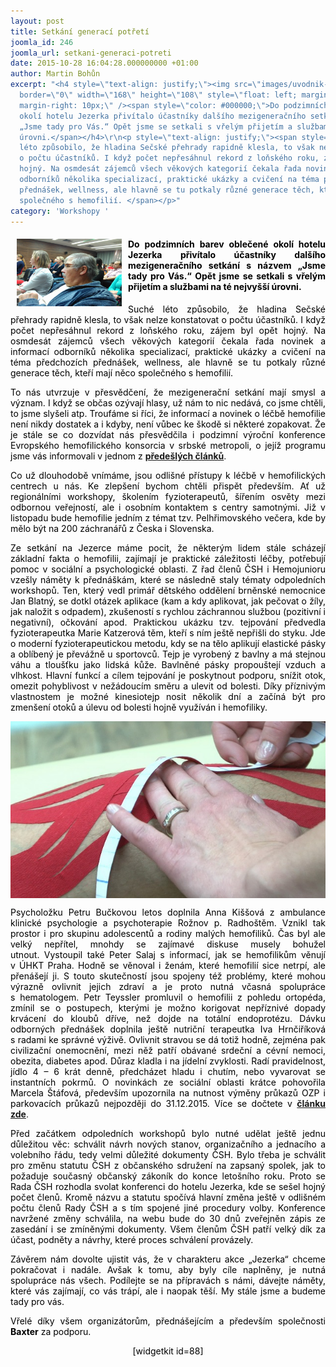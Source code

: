```yaml
---
layout: post
title: Setkání generací potřetí
joomla_id: 246
joomla_url: setkani-generaci-potreti
date: 2015-10-28 16:04:28.000000000 +01:00
author: Martin Bohůn
excerpt: "<h4 style=\"text-align: justify;\"><img src=\"images/uvodnik-clanku-foto/jezerka2015_005.jpg\"
  border=\"0\" width=\"168\" height=\"108\" style=\"float: left; margin-left: 10px;
  margin-right: 10px;\" /><span style=\"color: #000000;\">Do podzimních barev oblečené
  okolí hotelu Jezerka přivítalo účastníky dalšího mezigeneračního setkání s názvem
  „Jsme tady pro Vás.“ Opět jsme se setkali s vřelým přijetím a službami na té nejvyšší
  úrovni.</span></h4>\r\n<p style=\"text-align: justify;\"><span style=\"color: #000000;\">Suché
  léto způsobilo, že hladina Sečské přehrady rapidně klesla, to však nelze konstatovat
  o počtu účastníků. I když počet nepřesáhnul rekord z loňského roku, zájem byl opět
  hojný. Na osmdesát zájemců všech věkových kategorií čekala řada novinek a informací
  odborníků několika specializací, praktické ukázky a cvičení na téma předchozích
  přednášek, wellness, ale hlavně se tu potkaly různé generace těch, kteří mají něco
  společného s hemofilií. </span></p>"
category: 'Workshopy '
---
```

<h4 style="text-align: justify;"><img src="images/uvodnik-clanku-foto/jezerka2015_005.jpg" border="0" width="168" height="108" style="float: left; margin-left: 10px; margin-right: 10px;" /><span style="color: #000000;">Do podzimních barev oblečené okolí hotelu Jezerka přivítalo účastníky dalšího mezigeneračního setkání s názvem „Jsme tady pro Vás.“ Opět jsme se setkali s vřelým přijetím a službami na té nejvyšší úrovni.</span></h4>

<p style="text-align: justify;"><span style="color: #000000;">Suché léto způsobilo, že hladina Sečské přehrady rapidně klesla, to však nelze konstatovat o počtu účastníků. I když počet nepřesáhnul rekord z loňského roku, zájem byl opět hojný. Na osmdesát zájemců všech věkových kategorií čekala řada novinek a informací odborníků několika specializací, praktické ukázky a cvičení na téma předchozích přednášek, wellness, ale hlavně se tu potkaly různé generace těch, kteří mají něco společného s hemofilií. </span></p>



<p style="text-align: justify;"><span style="color: #000000;">To nás utvrzuje v přesvědčení, že mezigenerační setkání mají smysl a význam. I když se občas ozývají hlasy, už nám to nic nedává, co jsme chtěli, to jsme slyšeli atp. Troufáme si říci, že informací a novinek o léčbě hemofilie není nikdy dostatek a i kdyby, není vůbec ke škodě si některé zopakovat. Že je stále se co dozvídat nás přesvědčila i podzimní výroční konference Evropského hemofilického konsorcia v srbské metropoli, o jejíž programu jsme vás informovali v jednom z</span> <strong><a href="index.php/cs/doplnkove-informace/ostatni/243-netradicni-temata-evropskeho-snemu" target="_blank" title="Netradiční téma evropského sněmu">předešlých článků</a></strong>.</p>

<p style="text-align: justify;"><span style="color: #000000;">Co už dlouhodobě vnímáme, jsou odlišné přístupy k léčbě v hemofilických centrech u nás. Ke zlepšení bychom chtěli přispět především. Ať už regionálními workshopy, školením fyzioterapeutů, šířením osvěty mezi odbornou veřejností, ale i osobním kontaktem s centry samotnými. Již v listopadu bude hemofilie jedním z témat tzv. Pelhřimovského večera, kde by mělo být na 200 záchranářů z Česka i Slovenska.</span></p>

<p style="text-align: justify;"><span style="color: #000000;">Ze setkání na Jezerce máme pocit, že některým lidem stále scházejí základní fakta o hemofilii, zajímají je praktické záležitosti léčby, potřebují pomoc v sociální a psychologické oblasti. Z řad členů ČSH i Hemojunioru vzešly náměty k přednáškám, které se následně staly tématy odpoledních workshopů. Ten, který vedl primář dětského oddělení brněnské nemocnice Jan Blatný, se dotkl otázek aplikace (kam a kdy aplikovat, jak pečovat o žíly, jak naložit s odpadem), zkušeností s rychlou záchrannou službou (pozitivní i negativní), očkování apod. Praktickou ukázku tzv. tejpování předvedla fyzioterapeutka Marie Katzerová těm, kteří s ním ještě nepřišli do styku. Jde o moderní fyzioterapeutickou metodu, kdy se na tělo aplikují elastické pásky a oblíbený je převážně u sportovců. Tejp je vyrobený z bavlny a má stejnou váhu a tloušťku jako lidská kůže. Bavlněné pásky propouštejí vzduch a vlhkost. Hlavní funkcí a cílem tejpování je poskytnout podporu, snížit otok, omezit pohyblivost v nežádoucím směru a ulevit od bolesti. Díky příznivým vlastnostem je možné kinesiotejp nosit několik dní a začíná být pro zmenšení otoků a úlevu od bolesti hojně využíván i hemofiliky.  </span></p>

<p style="text-align: center;"><span style="color: #000000;"><img src="images/uvodnik-clanku-foto/tejpovani.jpg" border="0" width="715" style="vertical-align: middle;" /></span></p>

<p style="text-align: justify;"><span style="color: #000000;">Psycholožku Petru Bučkovou letos doplnila Anna Kiššová z ambulance klinické psychologie a psychoterapie Rožnov p. Radhoštěm. Vznikl tak prostor i pro skupinu adolescentů a rodiny malých hemofiliků. Čas byl ale velký nepřítel, mnohdy se zajímavé diskuse musely bohužel utnout. </span><span style="text-align: center; color: #000000;">Vystoupil také Peter Salaj s informací, jak se hemofilikům věnují v ÚHKT Praha. Hodně se věnoval i ženám, které hemofilií sice netrpí, ale přenášejí ji. S touto skutečností jsou spojeny též problémy, které mohou výrazně ovlivnit jejich zdraví a je proto nutná včasná spolupráce s hematologem. Petr Teyssler promluvil o hemofilii z pohledu ortopéda, zmínil se o postupech, kterými je možno korigovat nepříznivé dopady krvácení do kloubů dříve, než dojde na totální endoprotézu. Dávku odborných přednášek doplnila ještě nutriční terapeutka Iva Hrnčiříková s radami ke správné výživě. Ovlivnit stravou se dá totiž hodně, zejména pak civilizační onemocnění, mezi něž patří obávané srdeční a cévní nemoci, obezita, diabetes apod. Důraz kladla i na jídelní zvyklosti. Radí pravidelnost, jídlo 4 – 6 krát denně, předcházet hladu i chutím, nebo vyvarovat se instantních pokrmů. </span><span style="color: #000000;">O novinkách ze sociální oblasti krátce pohovořila Marcela Štáfová, především upozornila na nutnost výměny průkazů OZP i parkovacích průkazů nejpozději do 31.12.2015. Více se dočtete v</span> <strong><a href="index.php/cs/socialni-minimum/soc-otazky/219-nove-prukazy-ozp" target="_blank" title="Výměna průkazů OZP">článku zde</a></strong>.</p>

<p style="text-align: justify;"><span style="color: #000000;">Před začátkem odpoledních workshopů bylo nutné udělat ještě jednu důležitou věc: schválit návrh nových stanov, organizačního a jednacího a volebního řádu, tedy velmi důležité dokumenty ČSH. Bylo třeba je schválit pro změnu statutu ČSH z občanského sdružení na zapsaný spolek, jak to požaduje současný občanský zákoník do konce letošního roku. Proto se Rada ČSH rozhodla svolat konferenci do hotelu Jezerka, kde se sešel hojný počet členů. Kromě názvu a statutu spočívá hlavní změna ještě v odlišném počtu členů Rady ČSH a s tím spojené jiné procedury volby. Konference navržené změny schválila, na webu bude do 30 dnů zveřejněn zápis ze zasedání i se zmíněnými dokumenty. Všem členům ČSH patří velký dík za účast, podněty a návrhy, které proces schválení provázely.</span></p>

<p style="text-align: justify;"><span style="color: #000000;">Závěrem nám dovolte ujistit vás, že v charakteru akce „Jezerka“ chceme pokračovat i nadále. Avšak k tomu, aby byly cíle naplněny, je nutná spolupráce nás všech. Podílejte se na přípravách s námi, dávejte náměty, které vás zajímají, co vás trápí, ale i naopak těší. My stále jsme a budeme tady pro vás.</span></p>

<p style="text-align: justify;"><span style="color: #000000;">Vřelé díky všem organizátorům, přednášejícím a především společnosti <strong>Baxter</strong> za podporu. </span></p>

<p style="text-align: center;"><span style="color: #000000;"><span><span>[widgetkit id=88]</span></span></span></p>
